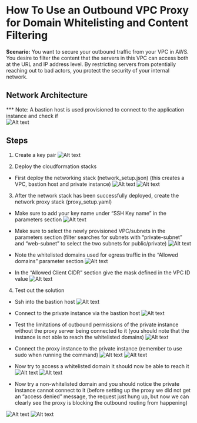 # How To Use an Outbound VPC Proxy for Domain Whitelisting and Content Filtering

**Scenario:** You want to secure your outbound traffic from your VPC in AWS. You desire to filter the content that the servers in this VPC can access both at the URL and IP address level. By restricting servers from potentially reaching out to bad actors, you protect the security of your internal network.

## Network Architecture
*** Note: A bastion host is used provisioned to connect to the application instance and check if  
![Alt text](photos/vpc1.png)

## Steps
1. Create a key pair
![Alt text](photos/key_pair1.png)

2. Deploy the cloudformation stacks
- First deploy the networking stack (network_setup.json) (this creates a VPC, bastion host and private instance)
![Alt text](photos/cfn1.png)
![Alt text](photos/cfn2.png)

3. After the network stack has been successfully deployed, create the network proxy stack (proxy_setup.yaml)
- Make sure to add your key name under “SSH Key name” in the parameters section
![Alt text](photos/cfn3.png)

- Make sure to select the newly provisioned VPC/subnets in the parameters section (filter searches for subnets with “private-subnet” and “web-subnet” to select the two subnets for public/private)
![Alt text](photos/cfn4.png)

- Note the whitelisted domains used for egress traffic in the “Allowed domains” parameter section
![Alt text](photos/cfn5.png)

- In the “Allowed Client CIDR” section give the mask defined in the VPC ID value
![Alt text](photos/cfn6.png)

4. Test out the solution
- Ssh into the bastion host 
![Alt text](photos/ec2-1.png)

- Connect to the private instance via the bastion host 
![Alt text](photos/ec2-2.png)

- Test the limitations of outbound permissions of the private instance without the proxy server being connected to it (you should note that the instance is not able to reach the whitelisted domains) 
![Alt text](photos/ec2-3.png)

- Connect the proxy instance to the private instance (remember to use sudo when running the command)
![Alt text](photos/ec2-4.png)
![Alt text](photos/ec2-5.png)

- Now try to access a whitelisted domain it should now be able to reach it
![Alt text](photos/ec2-7.png)
![Alt text](photos/ec2-8.png)

- Now try a non-whitelisted domain and you should notice the private instance cannot connect to it (before setting up the proxy we did not get an “access denied” message, the request just hung up, but now we can clearly see the proxy is blocking the outbound routing from happening)

![Alt text](photos/ec2-9.png)
![Alt text](photos/ec2-10.png)
